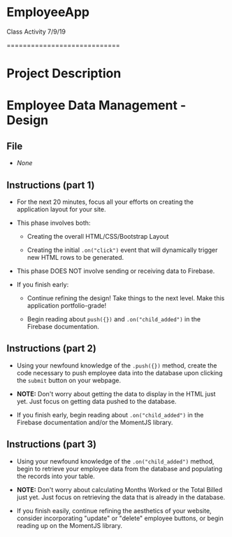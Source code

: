 # EmployeeApp
Class Activity 7/9/19


============================
# Project Description

# Employee Data Management - Design

## File

* *None*

## Instructions (part 1)

* For the next 20 minutes, focus all your efforts on creating the application layout for your site.

* This phase involves both:

  * Creating the overall HTML/CSS/Bootstrap Layout

  * Creating the initial `.on("click")` event that will dynamically trigger new HTML rows to be generated.

* This phase DOES NOT involve sending or receiving data to Firebase.

* If you finish early:

  * Continue refining the design! Take things to the next level. Make this application portfolio-grade!

  * Begin reading about `push({})` and `.on("child_added")` in the Firebase documentation.

## Instructions (part 2)

* Using your newfound knowledge of the `.push({})` method, create the code necessary to push employee data into the database upon clicking the `submit` button on your webpage.

* **NOTE:** Don't worry about getting the data to display in the HTML just yet. Just focus on getting data pushed to the database.

* If you finish early, begin reading about `.on("child_added")` in the Firebase documentation and/or the MomentJS library.

## Instructions (part 3)

* Using your newfound knowledge of the `.on("child_added")` method, begin to retrieve your employee data from the database and populating the records into your table.

* **NOTE:** Don't worry about calculating Months Worked or the Total Billed just yet. Just focus on retrieving the data that is already in the database.

* If you finish easily, continue refining the aesthetics of your website, consider incorporating "update" or "delete" employee buttons, or begin reading up on the MomentJS library.